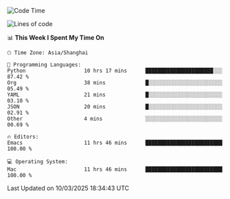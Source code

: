<!--START_SECTION:waka-->
![Code Time](http://img.shields.io/badge/Code%20Time-2%2C568%20hrs%2031%20mins-blue)

![Lines of code](https://img.shields.io/badge/From%20Hello%20World%20I%27ve%20Written-335.3%20thousand%20lines%20of%20code-blue)

📊 **This Week I Spent My Time On** 

```text
🕑︎ Time Zone: Asia/Shanghai

💬 Programming Languages: 
Python                   10 hrs 17 mins      ██████████████████████░░░   87.42 % 
Org                      38 mins             █░░░░░░░░░░░░░░░░░░░░░░░░   05.49 % 
YAML                     21 mins             █░░░░░░░░░░░░░░░░░░░░░░░░   03.10 % 
JSON                     20 mins             █░░░░░░░░░░░░░░░░░░░░░░░░   02.91 % 
Other                    4 mins              ░░░░░░░░░░░░░░░░░░░░░░░░░   00.69 % 

🔥 Editors: 
Emacs                    11 hrs 46 mins      █████████████████████████   100.00 % 

💻 Operating System: 
Mac                      11 hrs 46 mins      █████████████████████████   100.00 % 
```


 Last Updated on 10/03/2025 18:34:43 UTC
<!--END_SECTION:waka-->
